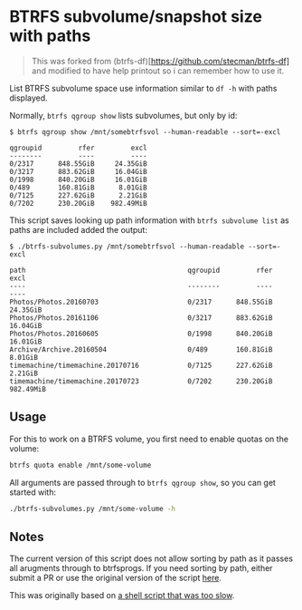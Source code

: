 # BTRFS subvolume/snapshot size with paths
> This was forked from (btrfs-df)[https://github.com/stecman/btrfs-df] and modified to have help printout so i can remember how to use it.

List BTRFS subvolume space use information similar to `df -h` with paths displayed.

Normally, `btrfs qgroup show` lists subvolumes, but only by id:

```
$ btrfs qgroup show /mnt/somebtrfsvol --human-readable --sort=-excl

qgroupid         rfer         excl
--------         ----         ----
0/2317      848.55GiB     24.35GiB
0/3217      883.62GiB     16.04GiB
0/1998      840.20GiB     16.01GiB
0/489       160.81GiB      8.01GiB
0/7125      227.62GiB      2.21GiB
0/7202      230.20GiB    982.49MiB
```

This script saves looking up path information with `btrfs subvolume list` as paths
are included added the output:

```
$ ./btrfs-subvolumes.py /mnt/somebtrfsvol --human-readable --sort=-excl

path                                        qgroupid         rfer         excl
----                                        --------         ----         ----
Photos/Photos.20160703                      0/2317      848.55GiB     24.35GiB
Photos/Photos.20161106                      0/3217      883.62GiB     16.04GiB
Photos/Photos.20160605                      0/1998      840.20GiB     16.01GiB
Archive/Archive.20160504                    0/489       160.81GiB      8.01GiB
timemachine/timemachine.20170716            0/7125      227.62GiB      2.21GiB
timemachine/timemachine.20170723            0/7202      230.20GiB    982.49MiB
```

## Usage

For this to work on a BTRFS volume, you first need to enable quotas on the volume:

```bash
btrfs quota enable /mnt/some-volume
```

All arguments are passed through to `btrfs qgroup show`, so you can get started with:

```bash
./btrfs-subvolumes.py /mnt/some-volume -h
```

## Notes

The current version of this script does not allow sorting by path as it passes
all arugments through to btrfsprogs. If you need sorting by path, either submit a PR
or use the original version of the script [here](https://github.com/stecman/btrfs-df/commit/096f480cad6ba5c0573d9523093195a1e33f5808).

This was originally based on [a shell script that was too slow](https://github.com/agronick/btrfs-size).
